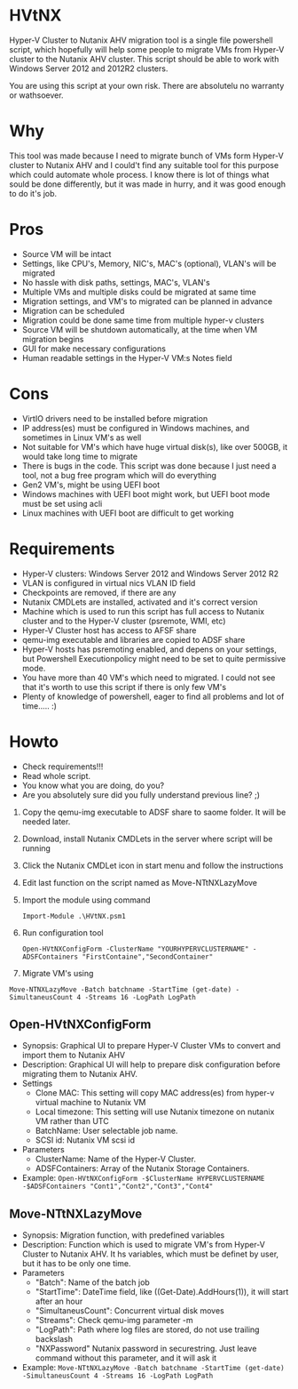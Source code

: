 # HVtNX
Hyper-V Cluster to Nutanix AHV migration tool is a single file powershell script, which hopefully will help some people to migrate VMs from Hyper-V cluster to the Nutanix AHV cluster. This script should be able to work with Windows Server 2012 and 2012R2 clusters.

You are using this script at your own risk. There are absolutelu no warranty or wathsoever. 

# Why
This tool was made because I need to migrate bunch of VMs form Hyper-V cluster to Nutanix AHV and I could't find any suitable tool for this purpose which could automate whole process. I know there is lot of things what sould be done differently, but it was made in hurry, and it was good enough to do it's job.

# Pros
- Source VM will be intact
- Settings, like CPU's, Memory, NIC's, MAC's (optional), VLAN's will be migrated
- No hassle with disk paths, settings, MAC's, VLAN's
- Multiple VMs and multiple disks could be migrated at same time
- Migration settings, and VM's to migrated can be planned in advance
- Migration can be scheduled
- Migration could be done same time from multiple hyper-v clusters
- Source VM will be shutdown automatically, at the time when VM migration begins
- GUI for make necessary configurations
- Human readable settings in the Hyper-V VM:s Notes field

# Cons
- VirtIO drivers need to be installed before migration
- IP address(es) must be configured in Windows machines, and sometimes in Linux VM's as well
- Not suitable for VM's which have huge virtual disk(s), like over 500GB, it would take long time to migrate
- There is bugs in the code. This script was done because I just need a tool, not a bug free program which will do everything
- Gen2 VM's, might be using UEFI boot
 - Windows machines with UEFI boot might work, but UEFI boot mode must be set using acli
 - Linux machines with UEFI boot are difficult to get working

# Requirements
- Hyper-V clusters: Windows Server 2012 and Windows Server 2012 R2
- VLAN is configured in virtual nics VLAN ID field
- Checkpoints are removed, if there are any
- Nutanix CMDLets are installed, activated and it's correct version
- Machine which is used to run this script has full access to Nutanix cluster and to the Hyper-V cluster (psremote, WMI, etc)
- Hyper-V Cluster host has access to AFSF share
- qemu-img executable and libraries are copied to ADSF share 
- Hyper-V hosts has psremoting enabled, and depens on your settings, but Powershell Executionpolicy might need to be set to quite permissive mode.
- You have more than 40 VM's which need to migrated. I could not see that it's worth to use this script if there is only few VM's
- Plenty of knowledge of powershell, eager to find all problems and lot of time..... :)


# Howto
- Check requirements!!!
- Read whole script.
- You know what you are doing, do you?
- Are you absolutely sure did you fully understand previous line? ;)

1. Copy the qemu-img executable to ADSF share to saome folder. It will be needed later. 
2. Download, install Nutanix CMDLets in the server where script will be running
3. Click the Nutanix CMDLet icon in start menu and follow the instructions
4. Edit last function on the script named as Move-NTtNXLazyMove
5. Import the module using command

	`Import-Module .\HVtNX.psm1`
6. Run configuration tool 

	`Open-HVtNXConfigForm -ClusterName "YOURHYPERVCLUSTERNAME" -ADSFContainers "FirstContaine","SecondContainer"`
7. Migrate VM's using 

  `Move-NTNXLazyMove -Batch batchname -StartTime (get-date) -SimultaneusCount 4 -Streams 16 -LogPath LogPath`

## Open-HVtNXConfigForm
- Synopsis: 
  Graphical UI to prepare Hyper-V Cluster VMs to convert and import them to Nutanix AHV
- Description: 
  Graphical UI will help to prepare disk configuration before migrating them to Nutanix AHV. 
- Settings
	- Clone MAC: This setting will copy MAC address(es) from hyper-v virtual machine to Nutanix VM
	- Local timezone: This setting will use Nutanix timezone on nutanix VM rather than UTC
	- BatchName: 	User selectable job name. 
	- SCSI id: 	Nutanix VM scsi id
- Parameters
	- ClusterName:  Name of the Hyper-V Cluster.
	- ADSFContainers: Array of the Nutanix Storage Containers.
- Example: 
`Open-HVtNXConfigForm -$ClusterName HYPERVCLUSTERNAME -$ADSFContainers "Cont1","Cont2","Cont3","Cont4"`


## Move-NTtNXLazyMove
- Synopsis: 
  Migration function, with predefined variables
- Description: 
 Function which is used to migrate VM's from Hyper-V Cluster to Nutanix AHV. It hs variables, which must be definet by user, but it has to be only one time. 
- Parameters
	- "Batch": 		Name of the batch job
	- "StartTime":		DateTime field, like ((Get-Date).AddHours(1)), it will start after an hour
	- "SimultaneusCount":	Concurrent virtual disk moves
	- "Streams":		Check qemu-img parameter -m
	- "LogPath": 		Path where log files are stored, do not use trailing backslash
	- "NXPassword"		Nutanix password in securestring. Just leave command without this parameter, and it will ask it 
- Example: 
`Move-NTtNXLazyMove -Batch batchname -StartTime (get-date) -SimultaneusCount 4 -Streams 16 -LogPath LogPath`
